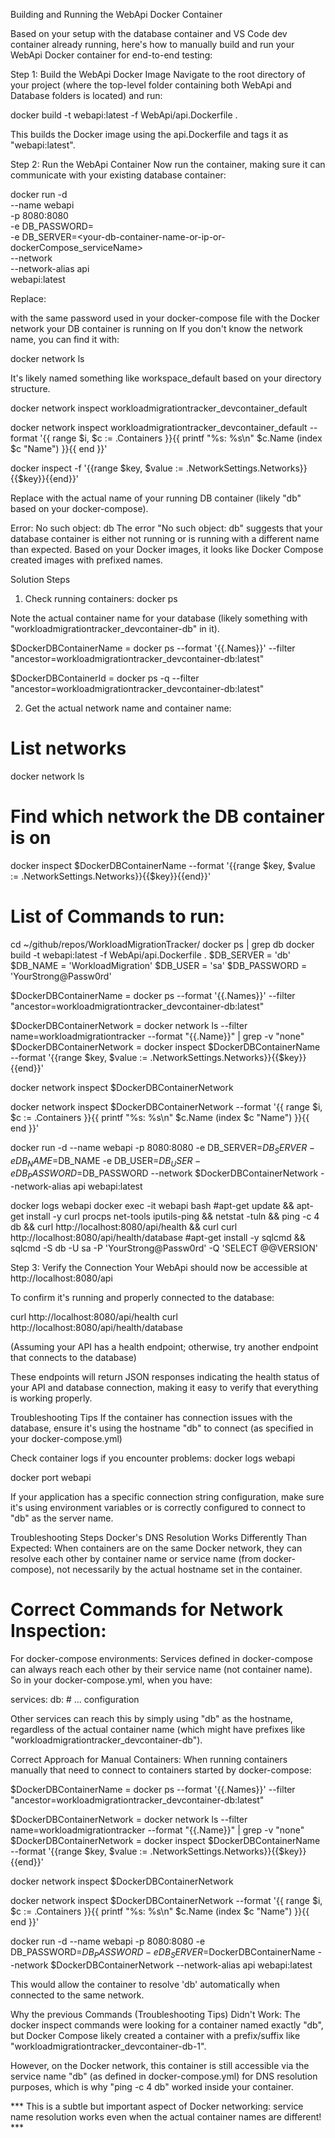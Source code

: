 Building and Running the WebApi Docker Container

Based on your setup with the database container and VS Code dev container already running, here's how to manually build and run your WebApi Docker container for end-to-end testing:

Step 1: Build the WebApi Docker Image
Navigate to the root directory of your project (where the top-level folder containing both WebApi and Database folders is located) and run:

docker build -t webapi:latest -f WebApi/api.Dockerfile .

This builds the Docker image using the api.Dockerfile and tags it as "webapi:latest".

Step 2: Run the WebApi Container
Now run the container, making sure it can communicate with your existing database container:

docker run -d \
  --name webapi \
  -p 8080:8080 \
  -e DB_PASSWORD=<your-db-password> \
  -e DB_SERVER=<your-db-container-name-or-ip-or-dockerCompose_serviceName> \
  --network <your-db-container-network> \
  --network-alias api \
  webapi:latest

Replace:

<your-db-password> with the same password used in your docker-compose file
<your-db-container-network> with the Docker network your DB container is running on
If you don't know the network name, you can find it with:

docker network ls

It's likely named something like workspace_default based on your directory structure.

docker network inspect workloadmigrationtracker_devcontainer_default

docker network inspect workloadmigrationtracker_devcontainer_default --format '{{ range $i, $c := .Containers }}{{ printf "%s: %s\n" $c.Name (index $c "Name") }}{{ end }}'

docker inspect -f '{{range $key, $value := .NetworkSettings.Networks}}{{$key}}{{end}}' <your-db-container-name>

Replace <your-db-container-name> with the actual name of your running DB container (likely "db" based on your docker-compose).

Error: No such object: db
The error "No such object: db" suggests that your database container is either not running or is running with a different name than expected. Based on your Docker images, it looks like Docker Compose created images with prefixed names.

Solution Steps
1. Check running containers:
docker ps

Note the actual container name for your database (likely something with "workloadmigrationtracker_devcontainer-db" in it).

$DockerDBContainerName = docker ps --format '{{.Names}}' --filter "ancestor=workloadmigrationtracker_devcontainer-db:latest"

$DockerDBContainerId = docker ps -q --filter "ancestor=workloadmigrationtracker_devcontainer-db:latest"

2. Get the actual network name and container name:
# List networks
docker network ls

# Find which network the DB container is on
docker inspect $DockerDBContainerName --format '{{range $key, $value := .NetworkSettings.Networks}}{{$key}}{{end}}'


# List of Commands to run:
cd ~/github/repos/WorkloadMigrationTracker/
docker ps | grep db
docker build -t webapi:latest -f WebApi/api.Dockerfile .
$DB_SERVER = 'db'
$DB_NAME = 'WorkloadMigration'
$DB_USER = 'sa'
$DB_PASSWORD = 'YourStrong@Passw0rd'

$DockerDBContainerName = docker ps --format '{{.Names}}' --filter "ancestor=workloadmigrationtracker_devcontainer-db:latest"

$DockerDBContainerNetwork = docker network ls --filter name=workloadmigrationtracker --format "{{.Name}}" | grep -v "none"
$DockerDBContainerNetwork = docker inspect $DockerDBContainerName --format '{{range $key, $value := .NetworkSettings.Networks}}{{$key}}{{end}}'

docker network inspect $DockerDBContainerNetwork

docker network inspect $DockerDBContainerNetwork --format '{{ range $i, $c := .Containers }}{{ printf "%s: %s\n" $c.Name (index $c "Name") }}{{ end }}'

docker run -d --name webapi -p 8080:8080 -e DB_SERVER=$DB_SERVER -e DB_NAME=$DB_NAME -e DB_USER=$DB_USER -e DB_PASSWORD=$DB_PASSWORD --network $DockerDBContainerNetwork --network-alias api webapi:latest

docker logs webapi
docker exec -it webapi bash
  #apt-get update && apt-get install -y curl procps net-tools iputils-ping && netstat -tuln && ping -c 4 db && curl http://localhost:8080/api/health && curl curl http://localhost:8080/api/health/database
  #apt-get install -y sqlcmd && sqlcmd -S db -U sa -P 'YourStrong@Passw0rd' -Q 'SELECT @@VERSION'

Step 3: Verify the Connection
Your WebApi should now be accessible at http://localhost:8080/api

To confirm it's running and properly connected to the database:

curl http://localhost:8080/api/health
curl http://localhost:8080/api/health/database

(Assuming your API has a health endpoint; otherwise, try another endpoint that connects to the database)

These endpoints will return JSON responses indicating the health status of your API and database connection, making it easy to verify that everything is working properly.

Troubleshooting Tips
If the container has connection issues with the database, ensure it's using the hostname "db" to connect (as specified in your docker-compose.yml)

Check container logs if you encounter problems:
docker logs webapi

docker port webapi

If your application has a specific connection string configuration, make sure it's using environment variables or is correctly configured to connect to "db" as the server name.

Troubleshooting Steps
Docker's DNS Resolution Works Differently Than Expected: When containers are on the same Docker network, they can resolve each other by container name or service name (from docker-compose), not necessarily by the actual hostname set in the container.

# Correct Commands for Network Inspection:

For docker-compose environments: Services defined in docker-compose can always reach each other by their service name (not container name). So in your docker-compose.yml, when you have:

services:
  db:
    # ... configuration

Other services can reach this by simply using "db" as the hostname, regardless of the actual container name (which might have prefixes like "workloadmigrationtracker_devcontainer-db").

Correct Approach for Manual Containers:
When running containers manually that need to connect to containers started by docker-compose:

$DockerDBContainerName = docker ps --format '{{.Names}}' --filter "ancestor=workloadmigrationtracker_devcontainer-db:latest"

$DockerDBContainerNetwork = docker network ls --filter name=workloadmigrationtracker --format "{{.Name}}" | grep -v "none"
$DockerDBContainerNetwork = docker inspect $DockerDBContainerName --format '{{range $key, $value := .NetworkSettings.Networks}}{{$key}}{{end}}'

docker network inspect $DockerDBContainerNetwork

docker network inspect $DockerDBContainerNetwork --format '{{ range $i, $c := .Containers }}{{ printf "%s: %s\n" $c.Name (index $c "Name") }}{{ end }}'

docker run -d --name webapi -p 8080:8080 -e DB_PASSWORD=$DB_PASSWORD -e DB_SERVER=$DockerDBContainerName --network $DockerDBContainerNetwork --network-alias api webapi:latest

This would allow the container to resolve 'db' automatically when connected to the same network.

Why the previous Commands (Troubleshooting Tips) Didn't Work:
The docker inspect commands were looking for a container named exactly "db", but Docker Compose likely created a container with a prefix/suffix like "workloadmigrationtracker_devcontainer-db-1".

However, on the Docker network, this container is still accessible via the service name "db" (as defined in docker-compose.yml) for DNS resolution purposes, which is why "ping -c 4 db" worked inside your container.

*** This is a subtle but important aspect of Docker networking: service name resolution works even when the actual container names are different! ***